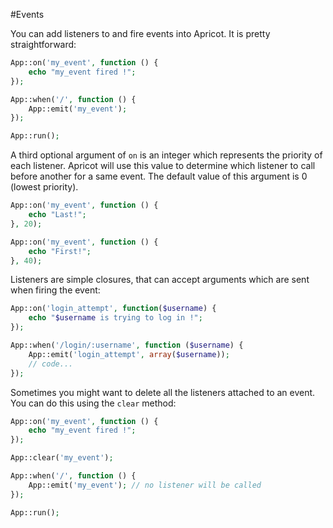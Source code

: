 #Events

You can add listeners to and fire events into Apricot. It is pretty straightforward:
```php
App::on('my_event', function () {
    echo "my_event fired !"; 
});

App::when('/', function () {
    App::emit('my_event');
});

App::run();
```
A third optional argument of ```on``` is an integer which represents the priority of each listener. Apricot will use this value to determine
which listener to call before another for a same event. The default value of this argument is 0 (lowest priority).
```php
App::on('my_event', function () {
    echo "Last!";
}, 20);

App::on('my_event', function () {
    echo "First!";
}, 40);
```

Listeners are simple closures, that can accept arguments which are sent when firing the event:
```php
App::on('login_attempt', function($username) {
    echo "$username is trying to log in !"; 
});

App::when('/login/:username', function ($username) {
    App::emit('login_attempt', array($username));
    // code...
});
```

Sometimes you might want to delete all the listeners attached to an event. You can do this using the ```clear``` method:
```php
App::on('my_event', function () {
    echo "my_event fired !"; 
});

App::clear('my_event');

App::when('/', function () {
    App::emit('my_event'); // no listener will be called
});

App::run();
```
